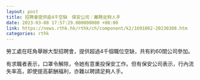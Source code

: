 ```yaml
---
layout: post
title: 招聘會提供逾4千空缺　保安公司：難聘足夠人手
date: 2023-03-08 17:57:29.000000000 +08:00
link: https://news.rthk.hk/rthk/ch/component/k2/1691062-20230308.htm
categories: rthk
---
```


勞工處在旺角舉辦大型招聘會，提供超過4千個職位空缺，共有約60間公司參加。

有求職者表示，口罩令解除，令她有意重投保安工作。但有保安公司表示，行內流失率高，即使提高薪酬福利，亦難以聘請足夠人手。
